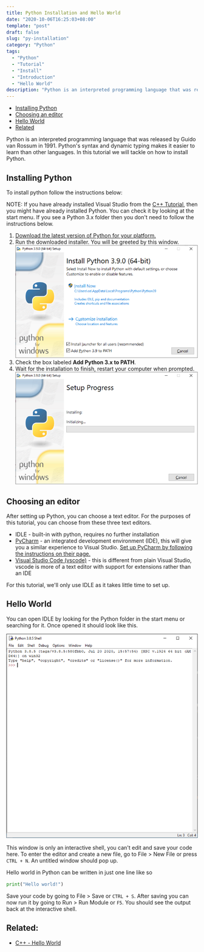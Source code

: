 ```yaml
---
title: Python Installation and Hello World
date: "2020-10-06T16:25:03+08:00"
template: "post"
draft: false 
slug: "py-installation"
category: "Python"
tags:
  - "Python"
  - "Tutorial"
  - "Install"
  - "Introduction"
  - "Hello World"
description: "Python is an interpreted programming language that was released by Guido van Rossum in 1991. Python's syntax and dynamic typing makes it easier to learn than other languages. In this tutorial we will tackle on how to install Python."
---
```


- [Installing Python](#installing-python)
- [Choosing an editor](#choosing-an-editor)
- [Hello World](#hello-world)
- [Related](#related)

Python is an interpreted programming language that was released by Guido van Rossum in 1991. Python's syntax and dynamic typing makes it easier to learn than other languages. In this tutorial we will tackle on how to install Python.

## Installing Python

To install python follow the instructions below:

NOTE: If you have already installed Visual Studio from the [C++ Tutorial](/posts/cpp-hello-world), then you might have
already installed Python. You can check it by looking at the start menu. If you see a Python 3.x folder then you don't need to follow the instructions below.

1. [Download the latest version of Python for your platform.](https://www.python.org/downloads/)
2. Run the downloaded installer. You will be greeted by this window.
![Python installer, check add to PATH](/media/screenshot-py-installation-1.PNG)
3. Check the box labeled **Add Python 3.x to PATH**.
4. Wait for the installation to finish, restart your computer when prompted.
![Wait for installation to finish](/media/screenshot-py-installation-2.PNG)

## Choosing an editor

After setting up Python, you can choose a text editor. For the purposes of this tutorial, you can choose from these three text editors.

- IDLE - built-in with python, requires no further installation
- [PyCharm](https://www.jetbrains.com/pycharm/) - an integrated development environment (IDE), this will give you a similar experience to Visual Studio. [Set up PyCharm by following the instructions on their page.](https://www.jetbrains.com/help/pycharm/installation-guide.html)
- [Visual Studio Code (vscode)](https://code.visualstudio.com/) - this is different from plain Visual Studio, vscode is more of a text editor with support for extensions rather than an IDE

For this tutorial, we'll only use IDLE as it takes little time to set up.

## Hello World

You can open IDLE by looking for the Python folder in the start menu or searching for it. Once opened it should look like this.

![IDLE Python interactive shell](/media/screenshot-py-installation-3.PNG)

This window is only an interactive shell, you can't edit and save your code here. To enter the editor and create a new file, go to File > New File or press `CTRL + N`. An untitled window should pop up.

Hello world in Python can be written in just one line like so

```python
print("Hello world!")
```

Save your code by going to File > Save or `CTRL + S`. After saving you can now run it by going to Run > Run Module or `F5`. You should see the output back at the interactive shell.

## Related:

- [C++ - Hello World](/posts/cpp-hello-world)